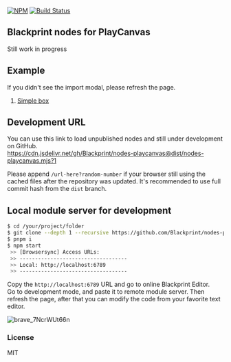 [![NPM](https://img.shields.io/npm/v/@blackprint/nodes-playcanvas.svg)](https://www.npmjs.com/package/@blackprint/nodes-playcanvas)
[![Build Status](https://github.com/blackprint/nodes-playcanvas/actions/workflows/build.yml/badge.svg?branch=main)](https://github.com/blackprint/nodes-playcanvas/actions/workflows/build.yml)

## Blackprint nodes for PlayCanvas
Still work in progress

## Example
If you didn't see the import modal, please refresh the page.

1. [Simple box](https://blackprint.github.io/#page/sketch/1#;importSketch:jZHLboMwEEX_ZdYUmxgIsErComrVRdUsq6gyxgSnxljYiRJF_HsplAr6ULu17j3HM3OFF0iuUNX5UfL7LSTPUFqrTYIQy5V7MDmX4tS4ilu0L9FGUvaqG6EsUnXOzY2W9MKoOlGzCmnM8ijLQlZgmsUEB1kUFiQOOAkIoVGYUewvcfGt6VYHA87vXqUrtMq-mFfY9V2McmHGr7BamVrynrZrHXjsBGkvQFvGFUcPYl_absIrCEiwA2dIvMhz4AKJ78cO1Eerj_Z9HbMkcUDRikMCaSlkDu2ubXc_4NMu1NCx5Q18THo-8YMpfx79r2BTn8fKYqAHfk9fhHhKn-T-Rq-1loJRK2qFhqdJt-OQ5TCBh6Op404ZSxXjY9j_FK3VZdSkw0XQLbdPvOANnxc6-jL-2I_ndZ03)

<!--
## Import this nodes from URL
Please specify the version to avoid breaking changes.

```js
Blackprint.loadModuleFromURL([
  'https://cdn.jsdelivr.net/npm/@blackprint/nodes-playcanvas@0.0.1/dist/nodes-playcanvas.mjs'
], {
  // Turn this on if you want to load .sf.js, and .sf.css
  // only with single .mjs
  loadBrowserInterface: true // set to "false" for Node.js/Deno
});
```
-->

## Development URL
You can use this link to load unpublished nodes and still under development on GitHub.<br>
https://cdn.jsdelivr.net/gh/Blackprint/nodes-playcanvas@dist/nodes-playcanvas.mjs?1

Please append `/url-here?random-number` if your browser still using the cached files after the repository was updated. It's recommended to use full commit hash from the `dist` branch.

## Local module server for development
```sh
$ cd /your/project/folder
$ git clone --depth 1 --recursive https://github.com/Blackprint/nodes-playcanvas.git .
$ pnpm i
$ npm start
 >> [Browsersync] Access URLs:
 >> -----------------------------------
 >> Local: http://localhost:6789
 >> -----------------------------------
```

Copy the `http://localhost:6789` URL and go to online Blackprint Editor. <br>
Go to development mode, and paste it to remote module server. Then refresh the page, after that you can modify the code from your favorite text editor.

![brave_7NcrWUt66n](https://user-images.githubusercontent.com/11073373/159176092-7271f980-2a70-4e38-8830-e9746170426d.png)


### License
MIT
